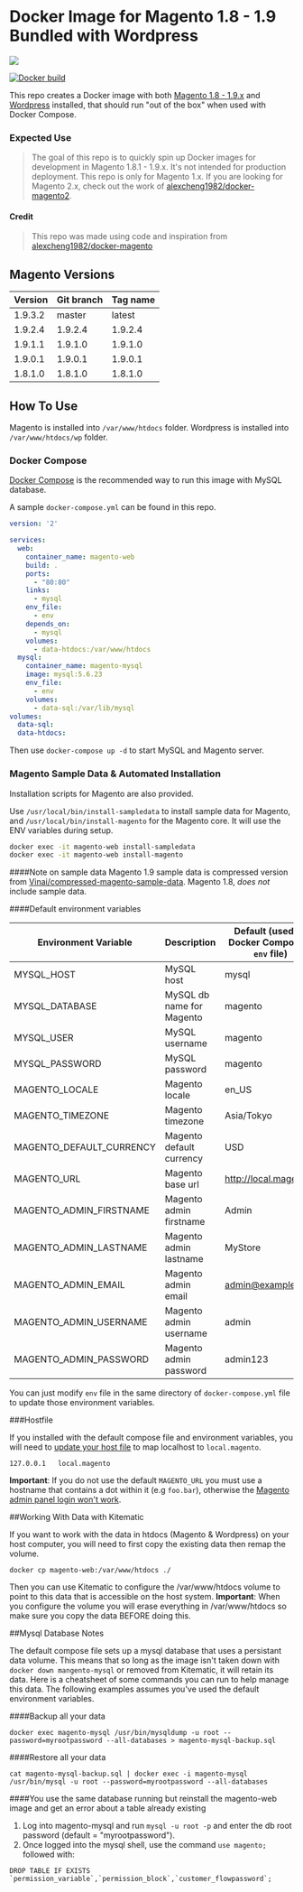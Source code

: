 # Docker Image for Magento 1.8 - 1.9 Bundled with Wordpress

[![](https://images.microbadger.com/badges/image/nintenic/magento-wordpress.svg)](https://microbadger.com/images/nintenic/magento-wordpress)

[![Docker build](http://dockeri.co/image/nintenic/magento-wordpress)](https://hub.docker.com/r/nintenic/magento-wordpress/)

This repo creates a Docker image with both [Magento 1.8 - 1.9.x](http://magento.com/) and [Wordpress](http://wordpress.com) installed, that should run "out of the box" when used with Docker Compose.

### Expected Use

> The goal of this repo is to quickly spin up Docker images for development in Magento 1.8.1 - 1.9.x. It's not intended for production deployment. This repo is only for Magento 1.x. If you are looking for Magento 2.x, check out the work of [alexcheng1982/docker-magento2](https://github.com/alexcheng1982/docker-magento2).

#### Credit

> This repo was made using code and inspiration from [alexcheng1982/docker-magento](https://github.com/alexcheng1982/docker-magento)

## Magento Versions

Version | Git branch | Tag name
--------| ---------- |---------
1.9.3.2 | master     | latest
1.9.2.4 | 1.9.2.4    | 1.9.2.4
1.9.1.1 | 1.9.1.0    | 1.9.1.0
1.9.0.1 | 1.9.0.1    | 1.9.0.1
1.8.1.0 | 1.8.1.0    | 1.8.1.0

## How To Use

Magento is installed into `/var/www/htdocs` folder.
Wordpress is installed into `/var/www/htdocs/wp` folder.

### Docker Compose

[Docker Compose](https://docs.docker.com/compose/) is the recommended way to run this image with MySQL database.

A sample `docker-compose.yml` can be found in this repo.

```yaml
version: '2'

services:
  web:
    container_name: magento-web
    build: .
    ports:
      - "80:80"
    links:
      - mysql
    env_file:
      - env
    depends_on:
      - mysql
    volumes:
      - data-htdocs:/var/www/htdocs
  mysql:
    container_name: magento-mysql
    image: mysql:5.6.23
    env_file:
      - env
    volumes:
      - data-sql:/var/lib/mysql
volumes:
  data-sql:
  data-htdocs:
```

Then use `docker-compose up -d` to start MySQL and Magento server.

### Magento Sample Data & Automated Installation

Installation scripts for Magento are also provided.

Use `/usr/local/bin/install-sampledata` to install sample data for Magento, and `/usr/local/bin/install-magento` for the Magento core. It will use the ENV variables during setup.

```bash
docker exec -it magento-web install-sampledata
docker exec -it magento-web install-magento
```

####Note on sample data
Magento 1.9 sample data is compressed version from [Vinai/compressed-magento-sample-data](https://github.com/Vinai/compressed-magento-sample-data). Magento 1.8, *does not* include sample data.


####Default environment variables

Environment Variable      | Description | Default (used by Docker Compose - `env` file)
--------------------      | ----------- | ---------------------------
MYSQL_HOST                | MySQL host  | mysql
MYSQL_DATABASE            | MySQL db name for Magento | magento
MYSQL_USER                | MySQL username | magento
MYSQL_PASSWORD            | MySQL password | magento
MAGENTO_LOCALE            | Magento locale | en_US
MAGENTO_TIMEZONE          | Magento timezone |Asia/Tokyo
MAGENTO_DEFAULT_CURRENCY  | Magento default currency | USD
MAGENTO_URL               | Magento base url | http://local.magento
MAGENTO_ADMIN_FIRSTNAME   | Magento admin firstname | Admin
MAGENTO_ADMIN_LASTNAME    | Magento admin lastname | MyStore
MAGENTO_ADMIN_EMAIL       | Magento admin email | admin@example.com
MAGENTO_ADMIN_USERNAME    | Magento admin username | admin
MAGENTO_ADMIN_PASSWORD    | Magento admin password | admin123

You can just modify `env` file in the same directory of `docker-compose.yml` file to update those environment variables.

###Hostfile

If you installed with the default compose file and environment variables, you will need to [update your host file](http://www.howtogeek.com/howto/27350/beginner-geek-how-to-edit-your-hosts-file/) to map localhost to `local.magento`.

```
127.0.0.1	local.magento
```

**Important**: If you do not use the default `MAGENTO_URL` you must use a hostname that contains a dot within it (e.g `foo.bar`), otherwise the [Magento admin panel login won't work](http://magento.stackexchange.com/a/7773).

##Working With Data with Kitematic

If you want to work with the data in htdocs (Magento & Wordpress) on your host computer, you will need to first copy the existing data then remap the volume.


```
docker cp magento-web:/var/www/htdocs ./
```

Then you can use Kitematic to configure the /var/www/htdocs volume to point to this data that is accessible on the host system. **Important**: When you configure the volume you will erase everything in /var/www/htdocs so make sure you copy the data BEFORE doing this.

##Mysql Database Notes

The default compose file sets up a mysql database that uses a persistant data volume. This means that so long as the image isn't taken down with `docker down mangento-mysql` or removed from Kitematic, it will retain its data. Here is a cheatsheet of some commands you can run to help manage this data. The following examples assumes you've used the default environment variables.

####Backup all your data

```
docker exec magento-mysql /usr/bin/mysqldump -u root --password=myrootpassword --all-databases > magento-mysql-backup.sql
```

####Restore all your data

```
cat magento-mysql-backup.sql | docker exec -i magento-mysql /usr/bin/mysql -u root --password=myrootpassword --all-databases
```

####You use the same database running but reinstall the magento-web image and get an error about a table already existing

1. Log into magento-mysql and run `mysql -u root -p` and enter the db root password (default = "myrootpassword").
2. Once logged into the mysql shell, use the command `use magento;` followed with:

```
DROP TABLE IF EXISTS `permission_variable`,`permission_block`,`customer_flowpassword`;
```

